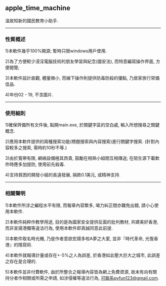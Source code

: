 ## apple_time_machine
溫故知新的國民教育小助手.

__________________________________________________________________________________________________
### 性質概述
1)本軟件幾乎100%開源; 暫時只限windows用戶使用. 

2)為了方便較少浸淫電腦技術的朋友學習與紀念(國安法), 而特意編寫操作界面, 方便閱覽;

3)本軟件設計直觀, 體量微小, 而線下操作則提供防毒防殺的優點, 乃居家旅行常備佳品.

4)年份02 - 19, 不含圖片.

__________________________________________________________________________________________________
### 使用細則
1)確保齊備所有文件後, 點開main.exe, 於關鍵字區的空白處, 輸入所想搜尋之關鍵概念.

2)應用本軟件提供的兩種搜索功能(標題搜索與內容搜索)進行關鍵字搜索. (針對內容較多之搜索, 需時約10秒不等.)

3)由於寬帶有限, 網絡設備極其昂貴, 鼓勵在相熟小組間互相傳送; 在陌生源下載軟件時應多加提防, 使用前先殺毒.

4)支持貧困的開發小組的長遠發展, 捐款0.1美元, 或精神支持.

__________________________________________________________________________________________________
### 相關聲明
1)本軟件所涉之編程水平有限, 而報章內容繁多, 竭力糾正間亦難免出錯, 請小心使用本軟件.

2)本軟件純粹作教學用途, 目的是為國家安全提供反面的批判教材, 共建美好香港, 而非宣揚港獨等違法行為, 使用本軟件即真誠同意此前提. 

3)本軟件取名時光機, 乃是作者意欲宏揚多啦A夢之大愛, 並非『時代革命, 光復香港』的隱寫術.

4)本軟件就報導計量或存在+-5%之人為誤差, 於香港如此壓大巨大之城市, 此誤差之存在是合理的.

5)本軟件並非付費軟件, 由於所整合之報導內容皆為網上免費資源, 故未有向有關持分者作相關或所需之申請, 如涉侵權等違法行為, 可聯系pyfun123@gmail.com.








